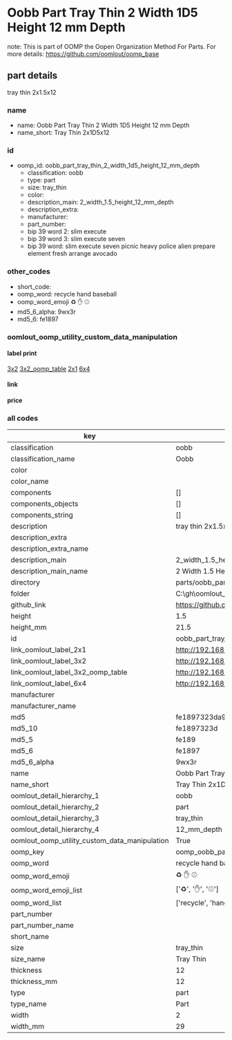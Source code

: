 # Oobb Part Tray Thin 2 Width 1D5 Height 12 mm Depth  

note: This is part of OOMP the Oopen Organization Method For Parts. For more details: https://github.com/oomlout/oomp_base

##  part details
  



tray thin 2x1.5x12



### name
* name: Oobb Part Tray Thin 2 Width 1D5 Height 12 mm Depth
* name_short: Tray Thin 2x1D5x12 
### id
* oomp_id: oobb_part_tray_thin_2_width_1d5_height_12_mm_depth
  * classification: oobb
  * type: part
  * size: tray_thin
  * color: 
  * description_main: 2_width_1.5_height_12_mm_depth
  * description_extra: 
  * manufacturer: 
  * part_number: 
  * bip 39 word 2: slim execute
  * bip 39 word 3: slim execute seven
  * bip 39 word: slim execute seven picnic heavy police alien prepare element fresh arrange avocado

### other_codes
* short_code: 
* oomp_word: recycle hand baseball
* oomp_word_emoji :recycle: :hand: :baseball:
* md5_6_alpha: 9wx3r
* md5_6: fe1897






### oomlout_oomp_utility_custom_data_manipulation
#### label print
[3x2](http://192.168.1.245:1112/?label=oomp%209wx3r)
[3x2_oomp_table](http://192.168.1.108:1112/?label=oomp%209wx3r)
[2x1](http://192.168.1.242:1112/?label=oomp%209wx3r)
[6x4](http://192.168.1.55:1112/?label=oomp%209wx3r)    

#### link

                              

#### price







### all codes 
| key | value |  
| --- | --- |  
| classification | oobb |  
| classification_name | Oobb |  
| color |  |  
| color_name |  |  
| components | [] |  
| components_objects | [] |  
| components_string | [] |  
| description | tray thin 2x1.5x12 |  
| description_extra |  |  
| description_extra_name |  |  
| description_main | 2_width_1.5_height_12_mm_depth |  
| description_main_name | 2 Width 1.5 Height 12 mm Depth |  
| directory | parts/oobb_part_tray_thin_2_width_1d5_height_12_mm_depth |  
| folder | C:\gh\oomlout_oobb_version_4_generated_parts\parts\oobb_part_tray_thin_2_width_1d5_height_12_mm_depth |  
| github_link | https://github.com/oomlout/oomlout_oomp_part_src/tree/main/parts/oobb_part_tray_thin_2_width_1d5_height_12_mm_depth |  
| height | 1.5 |  
| height_mm | 21.5 |  
| id | oobb_part_tray_thin_2_width_1d5_height_12_mm_depth |  
| link_oomlout_label_2x1 | http://192.168.1.242:1112/?label=oomp%209wx3r |  
| link_oomlout_label_3x2 | http://192.168.1.245:1112/?label=oomp%209wx3r |  
| link_oomlout_label_3x2_oomp_table | http://192.168.1.108:1112/?label=oomp%209wx3r |  
| link_oomlout_label_6x4 | http://192.168.1.55:1112/?label=oomp%209wx3r |  
| manufacturer |  |  
| manufacturer_name |  |  
| md5 | fe1897323da9e0ca9eb53a438953ce5e |  
| md5_10 | fe1897323d |  
| md5_5 | fe189 |  
| md5_6 | fe1897 |  
| md5_6_alpha | 9wx3r |  
| name | Oobb Part Tray Thin 2 Width 1D5 Height 12 mm Depth |  
| name_short | Tray Thin 2x1D5x12  |  
| oomlout_detail_hierarchy_1 | oobb |  
| oomlout_detail_hierarchy_2 | part |  
| oomlout_detail_hierarchy_3 | tray_thin |  
| oomlout_detail_hierarchy_4 | 12_mm_depth |  
| oomlout_oomp_utility_custom_data_manipulation | True |  
| oomp_key | oomp_oobb_part_tray_thin_2_width_1d5_height_12_mm_depth |  
| oomp_word | recycle hand baseball |  
| oomp_word_emoji | :recycle: :hand: :baseball: |  
| oomp_word_emoji_list | [':recycle:', ':hand:', ':baseball:'] |  
| oomp_word_list | ['recycle', 'hand', 'baseball'] |  
| part_number |  |  
| part_number_name |  |  
| short_name |  |  
| size | tray_thin |  
| size_name | Tray Thin |  
| thickness | 12 |  
| thickness_mm | 12 |  
| type | part |  
| type_name | Part |  
| width | 2 |  
| width_mm | 29 |  

